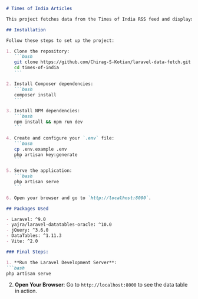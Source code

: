 




   ```markdown
   # Times of India Articles

   This project fetches data from the Times of India RSS feed and displays it in a data table with searching, sorting, and pagination features.

   ## Installation

   Follow these steps to set up the project:

   1. Clone the repository:
      ```bash
      git clone https://github.com/Chirag-S-Kotian/laravel-data-fetch.git
      cd times-of-india
      ```

   2. Install Composer dependencies:
      ```bash
      composer install
      ```

   3. Install NPM dependencies:
      ```bash
      npm install && npm run dev
      ```

   4. Create and configure your `.env` file:
      ```bash
      cp .env.example .env
      php artisan key:generate
      ```

   5. Serve the application:
      ```bash
      php artisan serve
      ```

   6. Open your browser and go to `http://localhost:8000`.

   ## Packages Used

   - Laravel: ^9.0
   - yajra/laravel-datatables-oracle: ^10.0
   - jQuery: ^3.6.0
   - DataTables: ^1.11.3
   - Vite: ^2.0

### Final Steps:

1. **Run the Laravel Development Server**:
   ```bash
   php artisan serve
   ```

2. **Open Your Browser**:
   Go to `http://localhost:8000` to see the data table in action.
